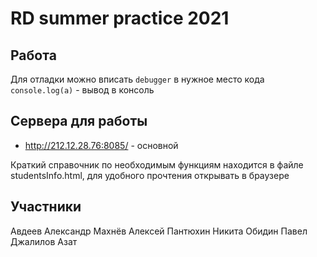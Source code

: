 # RD summer practice 2021

## Работа
Для отладки можно вписать `debugger` в нужное место кода
`console.log(a)` - вывод в консоль

## Сервера для работы
 - http://212.12.28.76:8085/ - основной
 
Краткий справочник по необходимым функциям находится в файле studentsInfo.html, 
для удобного прочтения открывать в браузере

## Участники
Авдеев Александр
Махнёв Алексей
Пантюхин Никита
Обидин Павел
Джалилов Азат